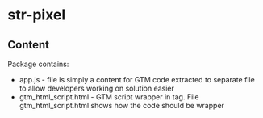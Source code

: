 # str-pixel

## Content

Package contains:
- app.js - file is simply a content for GTM code extracted to separate file to allow developers working on solution easier
- gtm_html_script.html - GTM script wrapper in <script> tag
  
## Installation
  
  1. Open Google Tag Manager Console
  
  2. From left menu choose "Tag"
  
  ![image](https://user-images.githubusercontent.com/59827919/170425272-cb6ac81d-d89e-42df-915e-8133fcaaa807.png)
  
  3. Click "New" on Tag list
  4. In "Triggering" section please select a trigger "All Pages"
  
  ![image](https://user-images.githubusercontent.com/59827919/170425626-23515b8e-d8cc-4732-b1bc-37a318ce0c11.png)

  5. In Tag Configuration section please select "Custom HTML"
  
  ![image](https://user-images.githubusercontent.com/59827919/170425996-cf0a7d26-c3d1-4a67-a058-e6946e229cba.png)
  
  6. Then in editor you should paste script code wrapper in <script></script> tag. File gtm_html_script.html shows how the code should be wrapper
